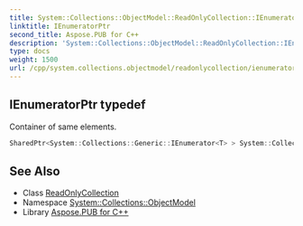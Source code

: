 ```yaml
---
title: System::Collections::ObjectModel::ReadOnlyCollection::IEnumeratorPtr typedef
linktitle: IEnumeratorPtr
second_title: Aspose.PUB for C++
description: 'System::Collections::ObjectModel::ReadOnlyCollection::IEnumeratorPtr typedef. Container of same elements in C++.'
type: docs
weight: 1500
url: /cpp/system.collections.objectmodel/readonlycollection/ienumeratorptr/
---
```

## IEnumeratorPtr typedef


Container of same elements.

```cpp
SharedPtr<System::Collections::Generic::IEnumerator<T> > System::Collections::ObjectModel::ReadOnlyCollection< T >::IEnumeratorPtr
```

## See Also

* Class [ReadOnlyCollection](../)
* Namespace [System::Collections::ObjectModel](../../)
* Library [Aspose.PUB for C++](../../../)
